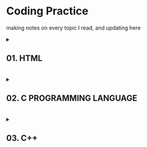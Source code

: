 # Coding Practice

making notes on every topic I read, and updating here

<details>
<summary><h2> 01. HTML</h2></summary>
<ul>
<li>
- [x] Introduction
- [x] Document Syntax
- [x] Elements
- [x] Basics
- [x] Headings
- [x] Paragraph
- [x] Links
- [x] Empty Elements
- [x] !Case Sensitive
- [x] Standard Practice
- [x] Attributes
</ul>
</li>
</details>
<br>

<details>
<summary><h2> 02. C PROGRAMMING LANGUAGE </h2></summary>
<ul>
<li>
- [x] Introduction
</li>
</ul>
</details>
<br>

<details>
<summary><h2> 03. C++ </h2></summary>
<ul>
<li>
- [x] Introduction
</ul>
</li>
<details>
<br>

<details>
<summary><h2> 04. JAVA </h2></sumamry>
<ul>
<li>
- [x] Coding Practice
    1. For Loop
        - [x] [Website 1: Begin with Java](https://www.beginwithjava.com/java/loops/questions.html)
        - [x] [Website 2: TechGig]()
</ul>
</li>
</details>
